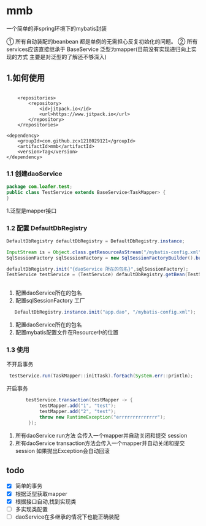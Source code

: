 # mmb
一个简单的非spring环境下的mybatis封装


① 所有自动装配的beanbean 都是单例的无需担心反复初始化的问题。
② 所有services应该直接继承于 BaseService 泛型为mapper(目前没有实现递归向上实现的方式 主要是对泛型的了解还不够深入)

## 1.如何使用
```

	<repositories>
		<repository>
		    <id>jitpack.io</id>
		    <url>https://www.jitpack.io</url>
		</repository>
	</repositories>
```

	<dependency>
	    <groupId>com.github.zcx1218029121</groupId>
	    <artifactId>mmb</artifactId>
	    <version>Tag</version>
	</dependency>


### 1.1 创建daoService

```java
package com.loafer.test;
public class TestService extends BaseService<TaskMapper> {
}

```
1.泛型是mapper接口
### 1.2 配置 DefaultDbRegistry

```java
DefaultDbRegistry defaultDbRegistry = DefaultDbRegistry.instance;

InputStream is = Object.class.getResourceAsStream("/mybatis-config.xml");
SqlSessionFactory sqlSessionFactory = new SqlSessionFactoryBuilder().build(is);

defaultDbRegistry.init("{daoService 所在的包名}",sqlSessionFactory);
TestService testService = (TestService) defaultDbRegistry.getBean(TestService.class);
 
```
1. 配置daoService所在的包名
2. 配置sqlSessionFactory 工厂
```java
   DefaultDbRegistry.instance.init("app.dao", "/mybatis-config.xml");
```
1. 配置daoService所在的包名
2. 配置mybatis配置文件在Resource中的位置
### 1.3 使用
不开启事务
```java
 testService.run(TaskMapper::initTask).forEach(System.err::println);
```
开启事务 
```java
       testService.transaction(testMapper -> {
            testMapper.add("1", "test");
            testMapper.add("2", "test");
            throw new RuntimeException("errrrrrrrrrrrrr");
        });
```
1. 所有daoService run方法 会传入一个mapper并自动关闭和提交 session 
2. 所有daoService transaction方法会传入一个mapper并自动关闭和提交 session 如果抛出Exception会自动回滚
## todo
- [x] 简单的事务
- [x] 根据泛型获取mapper
- [x] 根据接口自动,找到实现类
- [ ] 多实现类配置
- [ ]  daoService在多继承的情况下也能正确装配
